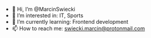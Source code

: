 - 👋 Hi, I’m @MarcinSwiecki
- 👀 I’m interested in: IT, Sports
- 🌱 I’m currently learning: Frontend development
- 📫 How to reach me: swiecki.marcin@protonmail.com
